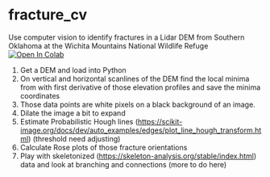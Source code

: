 # fracture_cv


Use computer vision to identify fractures in a Lidar DEM from Southern Oklahoma at the Wichita Mountains National Wildlife Refuge [![Open In Colab](https://colab.research.google.com/assets/colab-badge.svg)](https://colab.research.google.com/github/jakewalter/fracture_cv/blob/main/dem_fracture.ipynb)

1. Get a DEM and load into Python
2. On vertical and horizontal scanlines of the DEM find the local minima from with first derivative of those elevation profiles and save the minima coordinates
3. Those data points are white pixels on a black background of an image.
4. Dilate the image a bit to expand
5. Estimate Probabilistic Hough lines (https://scikit-image.org/docs/dev/auto_examples/edges/plot_line_hough_transform.html) (threshold need adjusting)
6. Calculate Rose plots of those fracture orientations
7. Play with skeletonized (https://skeleton-analysis.org/stable/index.html) data and look at branching and connections (more to do here)

